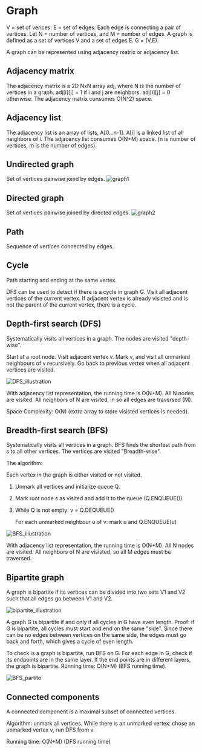 # Graph
V = set of verices.
E = set of edges. 
Each edge is connecting a pair of vertices.
Let N = number of vertices, and M = number of edges.
A graph is defined as a set of vertices V and a set of edges E. G = (V,E). 

A graph can be represented using adjacency matrix or adjacency list. 

## Adjacency matrix
The adjacency matrix is a 2D NxN array adj, where N is the number of vertices in a graph.
adj[i][j] = 1 if i and j are neighbors. adj[i][j] = 0 otherwise.
The adjacency matrix consumes O(N^2) space.

## Adjacency list
The adjacency list is an array of lists, A[0...n-1].
A[i] is a linked list of all neighbors of i.
The adjacency list consumes O(N+M) space. (n is number of vertices, m is the number of edges).

## Undirected graph
Set of vertices pairwise joind by edges.
![graph1](Illustrations_graph/graph1.png)


## Directed graph
Set of vertices pairwise joined by directed edges.
![graph2](Illustrations_graph/graph2.png)

## Path
Sequence of vertices connected by edges.

## Cycle
Path starting and ending at the same vertex.

DFS can be used to detect if there is a cycle in graph G. Visit all adjacent vertices of the current vertex. If adjacent vertex is already visisted and is not the parent of the current vertex, there is a cycle. 


## Depth-first search (DFS)
Systematically visits all vertices  in a graph. The nodes are visited "depth-wise".

Start at a root node. Visit adjacent vertex v. Mark v, and visit all unmarked neighbours of v recursively. Go back to previous vertex when all adjacent vertices are visited.


![DFS_illustration](Illustrations_graph/DFS_illustration.jpg)

With adjacency list representation, the running time is O(N+M). All N nodes are visited. All neighbors of N are visited, in so all edges are traversed (M).

Space Complexity: O(N) (extra array to store visisted vertices is needed).


## Breadth-first search (BFS)
Systematically visits all vertices in a graph. BFS finds the shortest path from s to all other vertices. The vertices are visited "Breadth-wise".

The algorithm:

Each vertex in the graph is either visited or not visited.
1. Unmark all vertices and initialize queue Q.
2. Mark root node s as visited and add it to the queue (Q.ENQUEUE()).
3. While Q is not empty:
    v = Q.DEQUEUE()
    
    For each unmarked neighbour u of v: mark u and Q.ENQUEUE(u)

![BFS_illustration](Illustrations_graph/BFS_illustration.jpg)

With adjacency list representation, the running time is O(N+M). All N nodes are visited. All neighbors of N are visisted, so all M edges must be traversed.

## Bipartite graph
A graph is bipartite if its vertices can be divided into two sets V1 and V2 such that all edges go between V1 and V2.

![bipartite_illustration](Illustrations_graph/bipartite_graph.jpg)

A graph G is bipartite if and only if all cycles in G have even length. Proof: if G is bipartite, all cycles must start and end on the same "side". Since there can be no edges between vertices on the same side, the edges must go  back and forth, which gives a cycle of even length.

To check is a graph is bipartite, run BFS on G. For each edge in G, check if its endpoints are in the same layer. If the end points are in different layers, the graph is bipartite. Running time: O(N+M) (BFS running time).

![BFS_partite](Illustrations_graph/bipartite_BFS.jpg)

## Connected components
A connected component is a maximal subset of connected vertices.

Algorithm: unmark all vertices. While there is an unmarked vertex: chose an unmarked vertex v, run DFS from v.

Running time: O(N+M) (DFS running time)